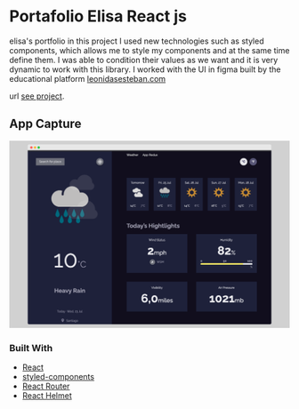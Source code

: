 # Portafolio Elisa React js

elisa's portfolio in this project I used new technologies such as styled components, which allows me to style my components and at the same time define them. I was able to condition their values as we want and it is very dynamic to work with this library.
I worked with the UI in figma built by the educational platform [leonidasesteban.com](https://leonidasesteban.com/)

url [see project](https://portafolio-elisa-react.vercel.app/).

## App Capture

![screenshot](https://raw.githubusercontent.com/volta2016/weather-redux/master/src/assets/img/screenreadme/screely-1.png)

### Built With

- [React](https://reactjs.org/)
- [styled-components](https://styled-components.com/docs)
- [React Router](https://reactrouter.com/web/guides/quick-start)
- [React Helmet](https://github.com/nfl/react-helmet)
